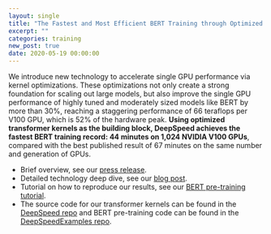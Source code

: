 ```yaml
---
layout: single
title: "The Fastest and Most Efficient BERT Training through Optimized Transformer Kernels"
excerpt: ""
categories: training
new_post: true
date: 2020-05-19 00:00:00
---
```


We introduce new technology to accelerate single GPU performance via kernel
optimizations. These optimizations not only create a strong foundation for
scaling out large models, but also improve the single GPU performance of
highly tuned and moderately sized models like BERT by more than 30%, reaching
a staggering performance of 66 teraflops per V100 GPU, which is 52% of the
hardware peak. **Using optimized transformer kernels as the building block,
DeepSpeed achieves the fastest BERT training record: 44 minutes on 1,024
NVIDIA V100 GPUs**, compared with the best published result of 67 minutes on
the same number and generation of GPUs.

* Brief overview, see our [press release](https://www.microsoft.com/en-us/research/blog/zero-2-deepspeed-shattering-barriers-of-deep-learning-speed-scale/).
* Detailed technology deep dive, see our [blog post](https://www.deepspeed.ai/news/2020/05/27/fastest-bert-training.html).
* Tutorial on how to reproduce our results, see our [BERT pre-training tutorial](https://www.deepspeed.ai/tutorials/bert-pretraining/).
* The source code for our transformer kernels can be found in the [DeepSpeed repo](https://github.com/microsoft/deepspeed) and BERT pre-training code can be found in the [DeepSpeedExamples repo](https://github.com/microsoft/deepspeedexamples).
